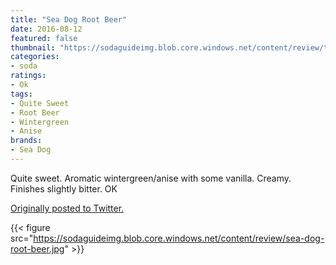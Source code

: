 ```yaml
---
title: "Sea Dog Root Beer"
date: 2016-08-12
featured: false
thumbnail: "https://sodaguideimg.blob.core.windows.net/content/review/thumbs/sea-dog-root-beer.jpg"
categories:
- soda
ratings:
- Ok
tags:
- Quite Sweet
- Root Beer
- Wintergreen
- Anise
brands:
- Sea Dog
---
```


Quite sweet. Aromatic wintergreen/anise with some vanilla. Creamy. Finishes slightly bitter. OK

[Originally posted to Twitter.](https://twitter.com/Cavorter/status/764175264972541952)

{{< figure src="https://sodaguideimg.blob.core.windows.net/content/review/sea-dog-root-beer.jpg" >}}
